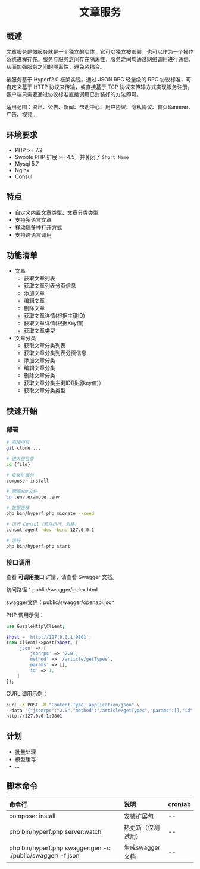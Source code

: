 <h1 align="center">文章服务</h1>

## 概述

文章服务是微服务就是一个独立的实体，它可以独立被部署，也可以作为一个操作系统进程存在。服务与服务之间存在隔离性，服务之间均通过网络调用进行通信，从而加强服务之间的隔离性，避免紧耦合。

该服务基于 Hyperf2.0 框架实现。通过 JSON RPC 轻量级的 RPC 协议标准，可自定义基于 HTTP 协议来传输，或直接基于 TCP 协议来传输方式实现服务注册。客户端只需要通过协议标准直接调用已封装好的方法即可。

适用范围：资讯、公告、新闻、帮助中心、用户协议、隐私协议、首页Bannner、广告、视频...

## 环境要求

- PHP >= 7.2
- Swoole PHP 扩展 >= 4.5，并关闭了 `Short Name`
- Mysql 5.7
- Nginx
- Consul

## 特点

- 自定义内置文章类型、文章分类类型
- 支持多语言文章
- 移动端多种打开方式
- 支持跨语言调用

## 功能清单

- 文章
    - 获取文章列表
    - 获取文章列表分页信息
    - 添加文章
    - 编辑文章
    - 删除文章
    - 获取文章详情(根据主键ID)
    - 获取文章详情(根据Key值)
    - 获取文章类型
- 文章分类
    - 获取文章分类列表
    - 获取文章分类列表分页信息
    - 添加文章分类
    - 编辑文章分类
    - 删除文章分类
    - 获取文章分类主键ID(根据key值)）
    - 获取文章分类类型

## 快速开始

### 部署

``` bash
# 克隆项目
git clone ...

# 进入根目录
cd {file}

# 安装扩展包
composer install

# 配置env文件
cp .env.example .env

# 数据迁移
php bin/hyperf.php migrate --seed

# 运行 Consul（若已运行，忽略）
consul agent -dev -bind 127.0.0.1

# 运行
php bin/hyperf.php start
```

### 接口调用

查看 **可调用接口** 详情，请查看 Swagger 文档。

访问路径：public/swagger/index.html

swagger文件：public/swagger/openapi.json

PHP 调用示例：
``` php
use GuzzleHttp\Client;

$host = 'http://127.0.0.1:9801';
(new Client)->post($host, [
    'json' => [
        'jsonrpc' => '2.0',
        'method' => '/article/getTypes',
        'params' => [],
        'id' => 1,
    ]
]);
```

CURL 调用示例：
``` bash
curl -X POST -H "Content-Type: application/json" \
--data '{"jsonrpc":"2.0","method":"/article/getTypes","params":[],"id":1}' \
http://127.0.0.1:9801
```

## 计划

- 批量处理
- 模型缓存
- ...

## 脚本命令
| 命令行 | 说明 | crontab |
| :-----| :---- | :---- |
| composer install | 安装扩展包 | -- |
| php bin/hyperf.php server:watch | 热更新（仅测试用） | -- |
| php bin/hyperf.php swagger:gen -o ./public/swagger/ -f json | 生成swagger文档 | -- |
